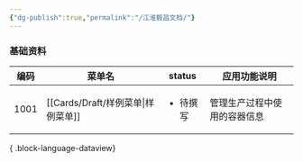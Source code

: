 ```yaml
---
{"dg-publish":true,"permalink":"/江淮毅昌文档/"}
---
```



### 基础资料

| 编码   | 菜单名                           | status                | 应用功能说明         |
| ---- | ----------------------------- | --------------------- | -------------- |
| 1001 | [[Cards/Draft/样例菜单\|样例菜单]] | <ul><li>待撰写</li></ul> | 管理生产过程中使用的容器信息 |

{ .block-language-dataview}